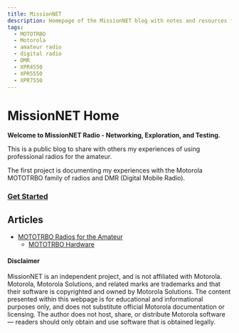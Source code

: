 ```yaml
---
title: MissionNET
description: Homepage of the MissionNET blog with notes and resources for using Motorola MOTOTRBO radios in amateur radio applications.
tags:
  - MOTOTRBO
  - Motorola
  - amateur radio
  - digital radio
  - DMR
  - XPR4550
  - XPR5550
  - XPR7550
---
```


# MissionNET Home
**Welcome to MissionNET Radio - Networking, Exploration, and Testing.**

This is a public blog to share with others my experiences of using professional radios for the amateur.

The first project is documenting my experiences with the Motorola MOTOTRBO family of radios and DMR (Digital Mobile Radio).
### [Get Started](getstarted)

## Articles

- [MOTOTRBO Radios for the Amateur](mototrbo/)
  - [MOTOTRBO Hardware](mototrbo/hardware/)


#### Disclaimer
MissionNET is an independent project, and is not affiliated with Motorola. Motorola, Motorola Solutions, and related marks are trademarks and that their software is copyrighted and owned by Motorola Solutions. The content presented within this webpage is for educational and informational purposes only, and does not substitute official Motorola documentation or licensing. The author does not host, share, or distribute Motorola software — readers should only obtain and use software that is obtained legally.
